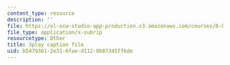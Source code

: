 ```yaml
---
content_type: resource
description: ''
file: https://ol-ocw-studio-app-production.s3.amazonaws.com/courses/8-01sc-classical-mechanics-fall-2016/b54793612e316faed1120b87345ff6de_W1lxlbJ0BZU.srt
file_type: application/x-subrip
resourcetype: Other
title: 3play caption file
uid: b5479361-2e31-6fae-d112-0b87345ff6de
---
```

